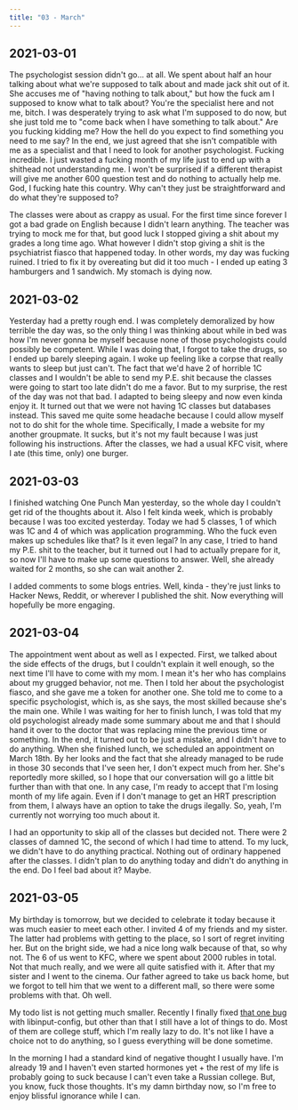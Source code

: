 ```yaml
---
title: "03 - March"
---
```


## 2021-03-01

The psychologist session didn't go... at all. We spent about half an
hour talking about what we're supposed to talk about and made jack
shit out of it. She accuses me of "having nothing to talk about," but
how the fuck am I supposed to know what to talk about? You're the
specialist here and not me, bitch. I was desperately trying to ask
what I'm supposed to do now, but she just told me to "come back when I
have something to talk about." Are you fucking kidding me? How the
hell do you expect to find something you need to me say? In the end,
we just agreed that she isn't compatible with me as a specialist and
that I need to look for another psychologist. Fucking incredible. I
just wasted a fucking month of my life just to end up with a shithead
not understanding me. I won't be surprised if a different therapist
will give me another 600 question test and do nothing to actually help
me. God, I fucking hate this country. Why can't they just be
straightforward and do what they're supposed to?

The classes were about as crappy as usual. For the first time since
forever I got a bad grade on English because I didn't learn anything.
The teacher was trying to mock me for that, but good luck I stopped
giving a shit about my grades a long time ago. What however I didn't
stop giving a shit is the psychiatrist fiasco that happened today. In
other words, my day was fucking ruined. I tried to fix it by
overeating but did it too much - I ended up eating 3 hamburgers and 1
sandwich. My stomach is dying now.

## 2021-03-02

Yesterday had a pretty rough end. I was completely demoralized by how
terrible the day was, so the only thing I was thinking about while in
bed was how I'm never gonna be myself because none of those
psychologists could possibly be competent. While I was doing that, I
forgot to take the drugs, so I ended up barely sleeping again. I woke
up feeling like a corpse that really wants to sleep but just can't.
The fact that we'd have 2 of horrible 1C classes and I wouldn't be
able to send my P.E. shit because the classes were going to start too
late didn't do me a favor. But to my surprise, the rest of the day was
not that bad. I adapted to being sleepy and now even kinda enjoy it.
It turned out that we were not having 1C classes but databases
instead. This saved me quite some headache because I could allow
myself not to do shit for the whole time. Specifically, I made a
website for my another groupmate. It sucks, but it's not my fault
because I was just following his instructions. After the classes, we
had a usual KFC visit, where I ate (this time, only) one burger.

## 2021-03-03

I finished watching One Punch Man yesterday, so the whole day I
couldn't get rid of the thoughts about it. Also I felt kinda week,
which is probably because I was too excited yesterday. Today we had 5
classes, 1 of which was 1C and 4 of which was application programming.
Who the fuck even makes up schedules like that? Is it even legal? In
any case, I tried to hand my P.E. shit to the teacher, but it turned
out I had to actually prepare for it, so now I'll have to make up some
questions to answer. Well, she already waited for 2 months, so she can
wait another 2.

I added comments to some blogs entries. Well, kinda - they're just
links to Hacker News, Reddit, or wherever I published the shit. Now
everything will hopefully be more engaging.

## 2021-03-04

The appointment went about as well as I expected. First, we talked
about the side effects of the drugs, but I couldn't explain it well
enough, so the next time I'll have to come with my mom. I mean it's
her who has complains about my grugged behavior, not me. Then I told
her about the psychologist fiasco, and she gave me a token for another
one. She told me to come to a specific psychologist, which is, as she
says, the most skilled because she's the main one. While I was waiting
for her to finish lunch, I was told that my old psychologist already
made some summary about me and that I should hand it over to the
doctor that was replacing mine the previous time or something. In the
end, it turned out to be just a mistake, and I didn't have to do
anything. When she finished lunch, we scheduled an appointment on
March 18th. By her looks and the fact that she already managed to be
rude in those 30 seconds that I've seen her, I don't expect much from
her. She's reportedly more skilled, so I hope that our conversation
will go a little bit further than with that one. In any case, I'm
ready to accept that I'm losing month of my life again. Even if I
don't manage to get an HRT prescription from them, I always have an
option to take the drugs ilegally. So, yeah, I'm currently not
worrying too much about it.

I had an opportunity to skip all of the classes but decided not. There
were 2 classes of damned 1C, the second of which I had time to attend.
To my luck, we didn't have to do anything practical. Nothing out of
ordinary happened after the classes. I didn't plan to do anything
today and didn't do anything in the end. Do I feel bad about it?
Maybe.

## 2021-03-05

My birthday is tomorrow, but we decided to celebrate it today because
it was much easier to meet each other. I invited 4 of my friends and
my sister. The latter had problems with getting to the place, so I
sort of regret inviting her. But on the bright side, we had a nice
long walk because of that, so why not. The 6 of us went to KFC, where
we spent about 2000 rubles in total. Not that much really, and we were
all quite satisfied with it. After that my sister and I went to the
cinema. Our father agreed to take us back home, but we forgot to tell
him that we went to a different mall, so there were some problems with
that. Oh well.

My todo list is not getting much smaller. Recently I finally fixed
[that one bug] with libinput-config, but other than that I still have
a lot of things to do. Most of them are college stuff, which I'm
really lazy to do. It's not like I have a choice not to do anything,
so I guess everything will be done sometime.

[that one bug]: https://gitlab.com/kirbykevinson/libinput-config/-/issues/4

In the morning I had a standard kind of negative thought I usually
have. I'm already 19 and I haven't even started hormones yet + the
rest of my life is probably going to suck because I can't even take a
Russian college. But, you know, fuck those thoughts. It's my damn
birthday now, so I'm free to enjoy blissful ignorance while I can.
